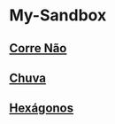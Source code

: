 # My-Sandbox
## [Corre Não](https://mathluz.github.io/My-Sandbox/correNao/)
## [Chuva](https://mathluz.github.io/My-Sandbox/chuva/)
## [Hexágonos](https://mathluz.github.io/My-Sandbox/hexagonos/)
